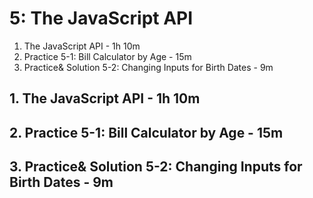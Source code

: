 # 5: The JavaScript API

1. The JavaScript API - 1h 10m
2. Practice 5-1: Bill Calculator by Age - 15m
3. Practice& Solution 5-2: Changing Inputs for Birth Dates - 9m

## 1. The JavaScript API - 1h 10m
## 2. Practice 5-1: Bill Calculator by Age - 15m
## 3. Practice& Solution 5-2: Changing Inputs for Birth Dates - 9m
